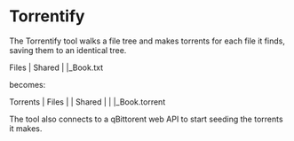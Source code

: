 # Torrentify

The Torrentify tool walks a file tree and makes torrents for each file it finds, saving them to an identical tree.

Files
|  Shared
|  |_Book.txt

becomes:

Torrents
| Files
| | Shared
| | |_Book.torrent

The tool also connects to a qBittorent web API to start seeding the torrents it makes.
